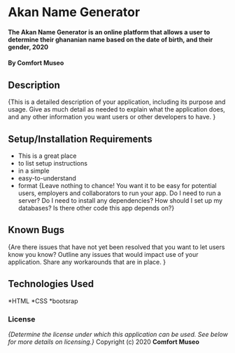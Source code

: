 # Akan Name Generator
#### The Akan Name Generator is an online platform that allows a user to determine their ghananian name based on the date of birth, and their gender, 2020
#### By **Comfort Museo**
## Description
{This is a detailed description of your application, including its purpose and usage.  Give as much detail as needed to explain what the application does, and any other information you want users or other developers to have. }
## Setup/Installation Requirements
* This is a great place
* to list setup instructions
* in a simple
* easy-to-understand
* format
{Leave nothing to chance! You want it to be easy for potential users, employers and collaborators to run your app. Do I need to run a server? Do I need to install any dependencies? How should I set up my databases? Is there other code this app depends on?}
## Known Bugs
{Are there issues that have not yet been resolved that you want to let users know you know? Outline any issues that would impact use of your application. Share any workarounds that are in place. }
## Technologies Used
*HTML
*CSS
*bootsrap
### License
*{Determine the license under which this application can be used.  See below for more details on licensing.}*
Copyright (c) 2020 **Comfort Museo**
  